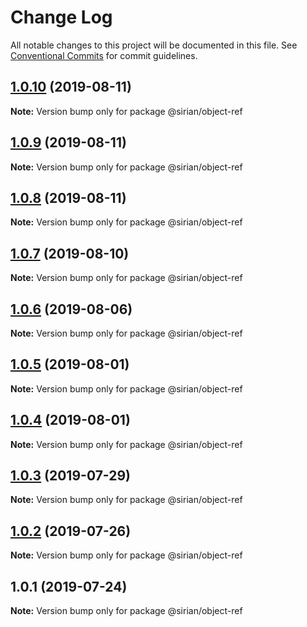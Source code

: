 # Change Log

All notable changes to this project will be documented in this file.
See [Conventional Commits](https://conventionalcommits.org) for commit guidelines.

## [1.0.10](https://github.com/sirian/js/compare/@sirian/object-ref@1.0.9...@sirian/object-ref@1.0.10) (2019-08-11)

**Note:** Version bump only for package @sirian/object-ref





## [1.0.9](https://github.com/sirian/js/compare/@sirian/object-ref@1.0.8...@sirian/object-ref@1.0.9) (2019-08-11)

**Note:** Version bump only for package @sirian/object-ref





## [1.0.8](https://github.com/sirian/js/compare/@sirian/object-ref@1.0.7...@sirian/object-ref@1.0.8) (2019-08-11)

**Note:** Version bump only for package @sirian/object-ref





## [1.0.7](https://github.com/sirian/js/compare/@sirian/object-ref@1.0.6...@sirian/object-ref@1.0.7) (2019-08-10)

**Note:** Version bump only for package @sirian/object-ref





## [1.0.6](https://github.com/sirian/js/compare/@sirian/object-ref@1.0.5...@sirian/object-ref@1.0.6) (2019-08-06)

**Note:** Version bump only for package @sirian/object-ref





## [1.0.5](https://github.com/sirian/js/compare/@sirian/object-ref@1.0.4...@sirian/object-ref@1.0.5) (2019-08-01)

**Note:** Version bump only for package @sirian/object-ref





## [1.0.4](https://github.com/sirian/js/compare/@sirian/object-ref@1.0.3...@sirian/object-ref@1.0.4) (2019-08-01)

**Note:** Version bump only for package @sirian/object-ref





## [1.0.3](https://github.com/sirian/js/compare/@sirian/object-ref@1.0.2...@sirian/object-ref@1.0.3) (2019-07-29)

**Note:** Version bump only for package @sirian/object-ref





## [1.0.2](https://github.com/sirian/js/compare/@sirian/object-ref@1.0.1...@sirian/object-ref@1.0.2) (2019-07-26)

**Note:** Version bump only for package @sirian/object-ref





## 1.0.1 (2019-07-24)

**Note:** Version bump only for package @sirian/object-ref
